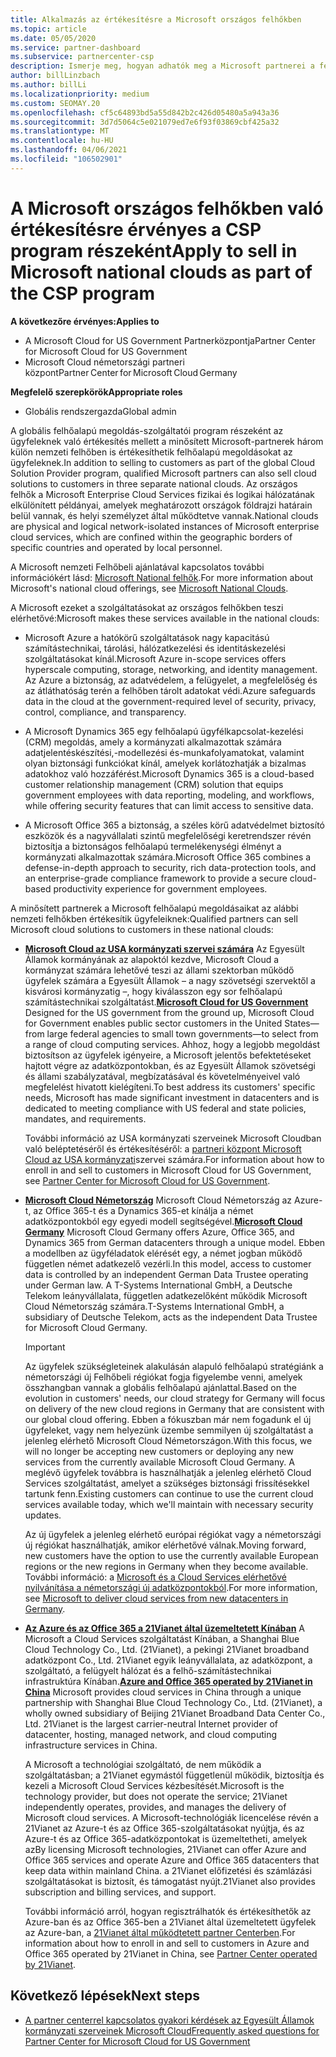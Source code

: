 ```yaml
---
title: Alkalmazás az értékesítésre a Microsoft országos felhőkben
ms.topic: article
ms.date: 05/05/2020
ms.service: partner-dashboard
ms.subservice: partnercenter-csp
description: Ismerje meg, hogyan adhatók meg a Microsoft partnerei a felhőalapú megoldás-szolgáltató programban a támogatott nemzeti felhőkben regisztrált ügyfelek számára.
author: billLinzbach
ms.author: billLi
ms.localizationpriority: medium
ms.custom: SEOMAY.20
ms.openlocfilehash: cf5c64893bd5a55d842b2c426d05480a5a943a36
ms.sourcegitcommit: 3d7d5064c5e021079ed7e6f93f03869cbf425a32
ms.translationtype: MT
ms.contentlocale: hu-HU
ms.lasthandoff: 04/06/2021
ms.locfileid: "106502901"
---
```

# <a name="apply-to-sell-in-microsoft-national-clouds-as-part-of-the-csp-program"></a><span data-ttu-id="c34f0-103">A Microsoft országos felhőkben való értékesítésre érvényes a CSP program részeként</span><span class="sxs-lookup"><span data-stu-id="c34f0-103">Apply to sell in Microsoft national clouds as part of the CSP program</span></span>

<span data-ttu-id="c34f0-104">**A következőre érvényes:**</span><span class="sxs-lookup"><span data-stu-id="c34f0-104">**Applies to**</span></span>

- <span data-ttu-id="c34f0-105">A Microsoft Cloud for US Government Partnerközpontja</span><span class="sxs-lookup"><span data-stu-id="c34f0-105">Partner Center for Microsoft Cloud for US Government</span></span>
- <span data-ttu-id="c34f0-106">Microsoft Cloud németországi partneri központ</span><span class="sxs-lookup"><span data-stu-id="c34f0-106">Partner Center for Microsoft Cloud Germany</span></span>

<span data-ttu-id="c34f0-107">**Megfelelő szerepkörök**</span><span class="sxs-lookup"><span data-stu-id="c34f0-107">**Appropriate roles**</span></span>

- <span data-ttu-id="c34f0-108">Globális rendszergazda</span><span class="sxs-lookup"><span data-stu-id="c34f0-108">Global admin</span></span>

<span data-ttu-id="c34f0-109">A globális felhőalapú megoldás-szolgáltatói program részeként az ügyfeleknek való értékesítés mellett a minősített Microsoft-partnerek három külön nemzeti felhőben is értékesíthetik felhőalapú megoldásokat az ügyfeleknek.</span><span class="sxs-lookup"><span data-stu-id="c34f0-109">In addition to selling to customers as part of the global Cloud Solution Provider program, qualified Microsoft partners can also sell cloud solutions to customers in three separate national clouds.</span></span> <span data-ttu-id="c34f0-110">Az országos felhők a Microsoft Enterprise Cloud Services fizikai és logikai hálózatának elkülönített példányai, amelyek meghatározott országok földrajzi határain belül vannak, és helyi személyzet által működtetve vannak.</span><span class="sxs-lookup"><span data-stu-id="c34f0-110">National clouds are physical and logical network-isolated instances of Microsoft enterprise cloud services, which are confined within the geographic borders of specific countries and operated by local personnel.</span></span>

<span data-ttu-id="c34f0-111">A Microsoft nemzeti Felhőbeli ajánlatával kapcsolatos további információkért lásd: [Microsoft National felhők](https://www.microsoft.com/trustcenter/cloudservices/nationalcloud).</span><span class="sxs-lookup"><span data-stu-id="c34f0-111">For more information about Microsoft's national cloud offerings, see [Microsoft National Clouds](https://www.microsoft.com/trustcenter/cloudservices/nationalcloud).</span></span>

<span data-ttu-id="c34f0-112">A Microsoft ezeket a szolgáltatásokat az országos felhőkben teszi elérhetővé:</span><span class="sxs-lookup"><span data-stu-id="c34f0-112">Microsoft makes these services available in the national clouds:</span></span>

-   <span data-ttu-id="c34f0-113">Microsoft Azure a hatókörű szolgáltatások nagy kapacitású számítástechnikai, tárolási, hálózatkezelési és identitáskezelési szolgáltatásokat kínál.</span><span class="sxs-lookup"><span data-stu-id="c34f0-113">Microsoft Azure in-scope services offers hyperscale computing, storage, networking, and identity management.</span></span> <span data-ttu-id="c34f0-114">Az Azure a biztonság, az adatvédelem, a felügyelet, a megfelelőség és az átláthatóság terén a felhőben tárolt adatokat védi.</span><span class="sxs-lookup"><span data-stu-id="c34f0-114">Azure safeguards data in the cloud at the government-required level of security, privacy, control, compliance, and transparency.</span></span>

-   <span data-ttu-id="c34f0-115">A Microsoft Dynamics 365 egy felhőalapú ügyfélkapcsolat-kezelési (CRM) megoldás, amely a kormányzati alkalmazottak számára adatjelentéskészítési,-modellezési és-munkafolyamatokat, valamint olyan biztonsági funkciókat kínál, amelyek korlátozhatják a bizalmas adatokhoz való hozzáférést.</span><span class="sxs-lookup"><span data-stu-id="c34f0-115">Microsoft Dynamics 365 is a cloud-based customer relationship management (CRM) solution that equips government employees with data reporting, modeling, and workflows, while offering security features that can limit access to sensitive data.</span></span>

-   <span data-ttu-id="c34f0-116">A Microsoft Office 365 a biztonság, a széles körű adatvédelmet biztosító eszközök és a nagyvállalati szintű megfelelőségi keretrendszer révén biztosítja a biztonságos felhőalapú termelékenységi élményt a kormányzati alkalmazottak számára.</span><span class="sxs-lookup"><span data-stu-id="c34f0-116">Microsoft Office 365 combines a defense-in-depth approach to security, rich data-protection tools, and an enterprise-grade compliance framework to provide a secure cloud-based productivity experience for government employees.</span></span>

<span data-ttu-id="c34f0-117">A minősített partnerek a Microsoft felhőalapú megoldásaikat az alábbi nemzeti felhőkben értékesítik ügyfeleiknek:</span><span class="sxs-lookup"><span data-stu-id="c34f0-117">Qualified partners can sell Microsoft cloud solutions to customers in these national clouds:</span></span>

-   <span data-ttu-id="c34f0-118">[**Microsoft Cloud az USA kormányzati szervei számára**](https://www.microsoft.com/trustcenter/cloudservices/nationalcloud#Microsoft_Cloud_for_US) Az Egyesült Államok kormányának az alapoktól kezdve, Microsoft Cloud a kormányzat számára lehetővé teszi az állami szektorban működő ügyfelek számára a Egyesült Államok – a nagy szövetségi szervektől a kisvárosi kormányzatig –, hogy kiválasszon egy sor felhőalapú számítástechnikai szolgáltatást.</span><span class="sxs-lookup"><span data-stu-id="c34f0-118">[**Microsoft Cloud for US Government**](https://www.microsoft.com/trustcenter/cloudservices/nationalcloud#Microsoft_Cloud_for_US) Designed for the US government from the ground up, Microsoft Cloud for Government enables public sector customers in the United States—from large federal agencies to small town governments—to select from a range of cloud computing services.</span></span> <span data-ttu-id="c34f0-119">Ahhoz, hogy a legjobb megoldást biztosítson az ügyfelek igényeire, a Microsoft jelentős befektetéseket hajtott végre az adatközpontokban, és az Egyesült Államok szövetségi és állami szabályzatával, megbízatásával és követelményeivel való megfelelést hivatott kielégíteni.</span><span class="sxs-lookup"><span data-stu-id="c34f0-119">To best address its customers' specific needs, Microsoft has made significant investment in datacenters and is dedicated to meeting compliance with US federal and state policies, mandates, and requirements.</span></span> 

    <span data-ttu-id="c34f0-120">További információ az USA kormányzati szerveinek Microsoft Cloudban való beléptetéséről és értékesítéséről: a [partneri központ Microsoft Cloud az USA kormányzati](partner-center-for-microsoft-us-govt-cloud.md)szervei számára.</span><span class="sxs-lookup"><span data-stu-id="c34f0-120">For information about how to enroll in and sell to customers in Microsoft Cloud for US Government, see [Partner Center for Microsoft Cloud for US Government](partner-center-for-microsoft-us-govt-cloud.md).</span></span>

-   <span data-ttu-id="c34f0-121">[**Microsoft Cloud Németország**](https://www.microsoft.com/trustcenter/cloudservices/nationalcloud#Microsoft_Cloud_Germany) Microsoft Cloud Németország az Azure-t, az Office 365-t és a Dynamics 365-et kínálja a német adatközpontokból egy egyedi modell segítségével.</span><span class="sxs-lookup"><span data-stu-id="c34f0-121">[**Microsoft Cloud Germany**](https://www.microsoft.com/trustcenter/cloudservices/nationalcloud#Microsoft_Cloud_Germany) Microsoft Cloud Germany offers Azure, Office 365, and Dynamics 365 from German datacenters through a unique model.</span></span> <span data-ttu-id="c34f0-122">Ebben a modellben az ügyféladatok elérését egy, a német jogban működő független német adatkezelő vezérli.</span><span class="sxs-lookup"><span data-stu-id="c34f0-122">In this model, access to customer data is controlled by an independent German Data Trustee operating under German law.</span></span> <span data-ttu-id="c34f0-123">A T-Systems International GmbH, a Deutsche Telekom leányvállalata, független adatkezelőként működik Microsoft Cloud Németország számára.</span><span class="sxs-lookup"><span data-stu-id="c34f0-123">T-Systems International GmbH, a subsidiary of Deutsche Telekom, acts as the independent Data Trustee for Microsoft Cloud Germany.</span></span>

    > [!IMPORTANT]  
    > <span data-ttu-id="c34f0-124">Az ügyfelek szükségleteinek alakulásán alapuló felhőalapú stratégiánk a németországi új Felhőbeli régiókat fogja figyelembe venni, amelyek összhangban vannak a globális felhőalapú ajánlattal.</span><span class="sxs-lookup"><span data-stu-id="c34f0-124">Based on the evolution in customers' needs, our cloud strategy for Germany will focus on delivery of the new cloud regions in Germany that are consistent with our global cloud offering.</span></span> <span data-ttu-id="c34f0-125">Ebben a fókuszban már nem fogadunk el új ügyfeleket, vagy nem helyezünk üzembe semmilyen új szolgáltatást a jelenleg elérhető Microsoft Cloud Németországon.</span><span class="sxs-lookup"><span data-stu-id="c34f0-125">With this focus, we will no longer be accepting new customers or deploying any new services from the currently available Microsoft Cloud Germany.</span></span> <span data-ttu-id="c34f0-126">A meglévő ügyfelek továbbra is használhatják a jelenleg elérhető Cloud Services szolgáltatást, amelyet a szükséges biztonsági frissítésekkel tartunk fenn.</span><span class="sxs-lookup"><span data-stu-id="c34f0-126">Existing customers can continue to use the current cloud services available today, which we'll maintain with necessary security updates.</span></span>
    >  
    > <span data-ttu-id="c34f0-127">Az új ügyfelek a jelenleg elérhető európai régiókat vagy a németországi új régiókat használhatják, amikor elérhetővé válnak.</span><span class="sxs-lookup"><span data-stu-id="c34f0-127">Moving forward, new customers have the option to use the currently available European regions or the new regions in Germany when they become available.</span></span> <span data-ttu-id="c34f0-128">További információ: a [Microsoft és a Cloud Services elérhetővé nyilvánítása a németországi új adatközpontokból](https://news.microsoft.com/europe/2018/08/31/microsoft-to-deliver-cloud-services-from-new-datacentres-in-germany-in-2019-to-meet-evolving-customer-needs/).</span><span class="sxs-lookup"><span data-stu-id="c34f0-128">For more information, see [Microsoft to deliver cloud services from new datacenters in Germany](https://news.microsoft.com/europe/2018/08/31/microsoft-to-deliver-cloud-services-from-new-datacentres-in-germany-in-2019-to-meet-evolving-customer-needs/).</span></span>

    
-   <span data-ttu-id="c34f0-129">[**Az Azure és az Office 365 a 21Vianet által üzemeltetett Kínában**](https://www.microsoft.com/trustcenter/cloudservices/nationalcloud#Microsoft_Cloud_for_China) A Microsoft a Cloud Services szolgáltatást Kínában, a Shanghai Blue Cloud Technology Co., Ltd. (21Vianet), a pekingi 21Vianet broadband adatközpont Co., Ltd. 21Vianet egyik leányvállalata, az adatközpont, a szolgáltató, a felügyelt hálózat és a felhő-számítástechnikai infrastruktúra Kínában.</span><span class="sxs-lookup"><span data-stu-id="c34f0-129">[**Azure and Office 365 operated by 21Vianet in China**](https://www.microsoft.com/trustcenter/cloudservices/nationalcloud#Microsoft_Cloud_for_China) Microsoft provides cloud services in China through a unique partnership with Shanghai Blue Cloud Technology Co., Ltd. (21Vianet), a wholly owned subsidiary of Beijing 21Vianet Broadband Data Center Co., Ltd. 21Vianet is the largest carrier-neutral Internet provider of datacenter, hosting, managed network, and cloud computing infrastructure services in China.</span></span> 

    <span data-ttu-id="c34f0-130">A Microsoft a technológiai szolgáltató, de nem működik a szolgáltatásban; a 21Vianet egymástól függetlenül működik, biztosítja és kezeli a Microsoft Cloud Services kézbesítését.</span><span class="sxs-lookup"><span data-stu-id="c34f0-130">Microsoft is the technology provider, but does not operate the service; 21Vianet independently operates, provides, and manages the delivery of Microsoft cloud services.</span></span> <span data-ttu-id="c34f0-131">A Microsoft-technológiák licencelése révén a 21Vianet az Azure-t és az Office 365-szolgáltatásokat nyújtja, és az Azure-t és az Office 365-adatközpontokat is üzemeltetheti, amelyek az</span><span class="sxs-lookup"><span data-stu-id="c34f0-131">By licensing Microsoft technologies, 21Vianet can offer Azure and Office 365 services and operate Azure and Office 365 datacenters that keep data within mainland China.</span></span> <span data-ttu-id="c34f0-132">a 21Vianet előfizetési és számlázási szolgáltatásokat is biztosít, és támogatást nyújt.</span><span class="sxs-lookup"><span data-stu-id="c34f0-132">21Vianet also provides subscription and billing services, and support.</span></span>

    <span data-ttu-id="c34f0-133">További információ arról, hogyan regisztrálhatók és értékesíthetők az Azure-ban és az Office 365-ben a 21Vianet által üzemeltetett ügyfelek az Azure-ban, a [21Vianet által működtetett partner Centerben](/previous-versions/windows/it-pro/windows-home-server/ff357696(v=ws.11)).</span><span class="sxs-lookup"><span data-stu-id="c34f0-133">For information about how to enroll in and sell to customers in Azure and Office 365 operated by 21Vianet in China, see [Partner Center operated by 21Vianet](/previous-versions/windows/it-pro/windows-home-server/ff357696(v=ws.11)).</span></span>

## <a name="next-steps"></a><span data-ttu-id="c34f0-134">Következő lépések</span><span class="sxs-lookup"><span data-stu-id="c34f0-134">Next steps</span></span>

- [<span data-ttu-id="c34f0-135">A partner centerrel kapcsolatos gyakori kérdések az Egyesült Államok kormányzati szerveinek Microsoft Cloud</span><span class="sxs-lookup"><span data-stu-id="c34f0-135">Frequently asked questions for Partner Center for Microsoft Cloud for US Government</span></span>](faq-for-us-govt-cloud.md)
